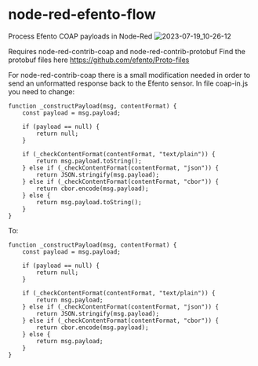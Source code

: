 # node-red-efento-flow
Process Efento COAP payloads in Node-Red
![2023-07-19_10-26-12](https://github.com/JohnnyPicnic/node-red-efento-flow/assets/5553884/af4320de-4f6a-42f7-9c96-a429b1b1ff36)

Requires node-red-contrib-coap and node-red-contrib-protobuf
Find the protobuf files here https://github.com/efento/Proto-files

For node-red-contrib-coap there is a small modification needed in order to send an unformatted response back to the Efento sensor.
In file coap-in.js you need to change:

    function _constructPayload(msg, contentFormat) {
        const payload = msg.payload;

        if (payload == null) {
            return null;
        }

        if (_checkContentFormat(contentFormat, "text/plain")) {
            return msg.payload.toString();
        } else if (_checkContentFormat(contentFormat, "json")) {
            return JSON.stringify(msg.payload);
        } else if (_checkContentFormat(contentFormat, "cbor")) {
            return cbor.encode(msg.payload);
        } else {
            return msg.payload.toString();
        }
    }

To:

    function _constructPayload(msg, contentFormat) {
        const payload = msg.payload;

        if (payload == null) {
            return null;
        }

        if (_checkContentFormat(contentFormat, "text/plain")) {
            return msg.payload;
        } else if (_checkContentFormat(contentFormat, "json")) {
            return JSON.stringify(msg.payload);
        } else if (_checkContentFormat(contentFormat, "cbor")) {
            return cbor.encode(msg.payload);
        } else {
            return msg.payload;
        }
    }



